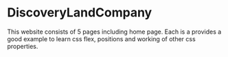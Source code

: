 # DiscoveryLandCompany

This website consists of 5 pages including home page. Each is a provides a good example to learn  css flex, positions and working of other css properties. 
